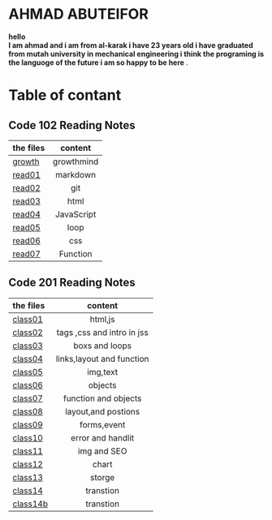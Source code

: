# AHMAD ABUTEIFOR
**hello  
I am ahmad and i am from al-karak 
i have 23 years old i have graduated from mutah university
 in mechanical engineering i think the programing is the languoge of the future
i am so happy to be here** .


# Table of contant
## Code 102 Reading Notes 

| the files       | content     |
| :------------- | :----------: |
| [growth](https://ahmad-abuteifor.github.io/reading-notes/read102/growth)| growthmind |
|  [read01](https://ahmad-abuteifor.github.io/reading-notes/read102/read01) |markdown   |
| [read02](https://ahmad-abuteifor.github.io/reading-notes/read102/read02)   | git|
|  [read03](https://ahmad-abuteifor.github.io/reading-notes/read102/read03) | html   | 
| [read04](https://ahmad-abuteifor.github.io/reading-notes/read102/read04)   | JavaScript |
| [read05](https://ahmad-abuteifor.github.io/reading-notes/read102/read05) | loop |
| [read06](https://ahmad-abuteifor.github.io/reading-notes/read102/read06) | css |
| [read07](https://ahmad-abuteifor.github.io/reading-notes/read102/read07) | Function |  




## Code 201 Reading Notes

| the files       | content     |
| :------------- | :----------: |
| [class01](https://ahmad-abuteifor.github.io/reading-notes/read201/class01) | html,js |
| [class02](https://ahmad-abuteifor.github.io/reading-notes/read201/class02) | tags ,css and intro in jss |
| [class03](https://ahmad-abuteifor.github.io/reading-notes/read201/class03) | boxs and loops |
| [class04](https://ahmad-abuteifor.github.io/reading-notes/read201/class04)  | links,layout and function |
| [class05](https://ahmad-abuteifor.github.io/reading-notes/read201/class05) | img,text |
| [class06](https://ahmad-abuteifor.github.io/reading-notes/read201/class06)  | objects  |
| [class07](https://ahmad-abuteifor.github.io/reading-notes/read201/class07)| function and objects |
| [class08](https://ahmad-abuteifor.github.io/reading-notes/read201/class08)| layout,and postions |
| [class09](https://ahmad-abuteifor.github.io/reading-notes/read201/class09)| forms,event |
| [class10](https://ahmad-abuteifor.github.io/reading-notes/read201/class10)| error and handlit  |
 | [class11](https://ahmad-abuteifor.github.io/reading-notes/read201/class11)| img and SEO  |
  | [class12](https://ahmad-abuteifor.github.io/reading-notes/read201/class12)| chart |
  | [class13](https://ahmad-abuteifor.github.io/reading-notes/read201/class13)| storge |
  | [class14](https://ahmad-abuteifor.github.io/reading-notes/read201/class14)|transtion | 
  | [class14b](https://ahmad-abuteifor.github.io/reading-notes/read201/class14b)|transtion | 
